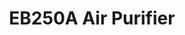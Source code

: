 ---
slug: EB250A Air Purifier
title: "EB250A Air Purifier"
description: "Clean air keeps you healthy and active."
image: "/images/smarthome/EB250A Aie.jpg"
images:
  - url: "/images/smarthome/EB250A Aie.jpg"
    caption: "Front view"

features:
  - "Delivers a Clean Air Delivery Rate (CADR) of 250 m³/h for effective purification."
  - "Covers spaces up to 30 square meters—ideal for bedrooms, offices, and living rooms."
  - "3-in-1 filtration system: pre-filter, H13 HEPA, and activated carbon filter."
  - "Built-in PM2.5 sensor continuously monitors fine particles in real-time."
  - "Negative air ion sterilization enhances air freshness and purity."
  - "Multiple operation modes: Sleep, Auto, and Turbo."
  - "Child safety lock and Air Quality LED Ring for convenience and safety."
  - "Adjustable fan speeds and timer options (1h, 2h, 4h, 8h)."
  - "Low operating noise with a maximum of 61 dB."
  - "Energy-efficient with max consumption of only 44W."

specification:
  model: "CS-EB250A"
  interface: "USB Type-C"
  power_source: "220~240V/50Hz"
  energy_consumption: "44 watts maximum"
  network_port: "N/A"
  dimensions: "238 x 238 x 409 mm"
  package_size: "4.3 kg"
  net_weight: "	3.4 kg"
price: "Contact Sales"

---